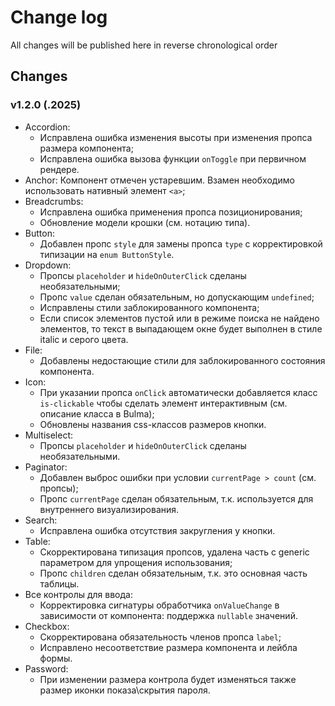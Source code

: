 # Change log
All changes will be published here in reverse chronological order

## Changes

### v1.2.0 (.2025)
- Accordion:
    - Исправлена ошибка изменения высоты при изменения пропса размера компонента;
    - Исправлена ошибка вызова функции `onToggle` при первичном рендере.
- Anchor: Компонент отмечен устаревшим. Взамен необходимо использовать нативный элемент `<a>`;
- Breadcrumbs:
    - Исправлена ошибка применения пропса позиционирования;
    - Обновление модели крошки (см. нотацию типа).
- Button:
    - Добавлен пропс `style` для замены пропса `type` с корректировкой типизации на `enum ButtonStyle`.
- Dropdown:
    - Пропсы `placeholder` и `hideOnOuterClick` сделаны необязательными;
    - Пропс `value` сделан обязательным, но допускающим `undefined`;
    - Исправлены стили заблокированного компонента;
    - Если список элементов пустой или в режиме поиска не найдено элементов, то текст в выпадающем окне будет выполнен в стиле italic и серого цвета.
- File:
    - Добавлены недостающие стили для заблокированного состояния компонента.
- Icon:
    - При указании пропса `onClick` автоматически добавляется класс `is-clickable` чтобы сделать элемент интерактивным (см. описание класса в Bulma);
    - Обновлены названия css-классов размеров кнопки.
- Multiselect:
    - Пропсы `placeholder` и `hideOnOuterClick` сделаны необязательными.
- Paginator:
    - Добавлен выброс ошибки при условии `currentPage > count` (см. пропсы);
    - Пропс `currentPage` сделан обязательным, т.к. используется для внутреннего визуализирования.
- Search:
    - Исправлена ошибка отсутствия закругления у кнопки.
- Table:
    - Скорректирована типизация пропсов, удалена часть с generic параметром для упрощения использования;
    - Пропс `children` сделан обязательным, т.к. это основная часть таблицы.
- Все контролы для ввода:
    - Корректировка сигнатуры обработчика `onValueChange` в зависимости от компонента: поддержка `nullable` значений.
- Checkbox:
    - Скорректирована обязательность членов пропса `label`;
    - Исправлено несоответствие размера компонента и лейбла формы.
- Password:
    - При изменении размера контрола будет изменяться также размер иконки показа\скрытия пароля.
